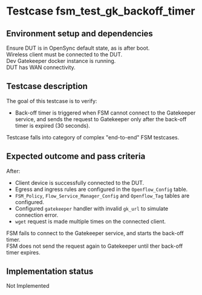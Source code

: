 # Testcase fsm_test_gk_backoff_timer

## Environment setup and dependencies

Ensure DUT is in OpenSync default state, as is after boot.\
Wireless client must be connected to the DUT.\
Dev Gatekeeper docker instance is running.\
DUT has WAN connectivity.

## Testcase description

The goal of this testcase is to verify:

- Back-off timer is triggered when FSM cannot connect to the Gatekeeper
  service, and sends the request to Gatekeeper only after the back-off timer is
  expired (30 seconds).

Testcase falls into category of complex "end-to-end" FSM testcases.

## Expected outcome and pass criteria

After:

- Client device is successfully connected to the DUT.
- Egress and ingress rules are configured in the `Openflow_Config` table.
- `FSM_Policy`, `Flow_Service_Manager_Config` and `Openflow_Tag` tables are
  configured.
- Configured `gatekeeper` handler with invalid `gk_url` to simulate connection
  error.
- `wget` request is made multiple times on the connected client.

FSM fails to connect to the Gatekeeper service, and starts the back-off timer.\
FSM does not send the request again to Gatekeeper until ther back-off timer
expires.

## Implementation status

Not Implemented
